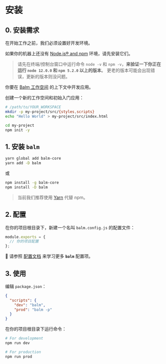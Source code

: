 # 安装

## 0. 安装需求

在开始工作之前，我们必须设置好开发环境。

如果你的机器上还没有 [Node.js® and npm](https://nodejs.org/en/download/) 环境，请先安装它们。

> 请先在终端/控制台窗口中运行命令 `node -v` 和 `npm -v`，**来验证一下你正在运行 `node 12.0.0` 和 `npm 5.2.0` 以上的版本**。 更老的版本可能会出现错误，更新的版本则没问题。

你要在 [Balm 工作空间](./structure.md) 的上下文中开发应用。

创建一个新的工作空间和初始入门应用：

```sh
# /path/to/YOUR_WORKSPACE
mkdir -p my-project/src/{styles,scripts}
echo "Hello World" > my-project/src/index.html

cd my-project
npm init -y
```

## 1. 安装 **`balm`**

```sh
yarn global add balm-core
yarn add -D balm
```

或

```sh
npm install -g balm-core
npm install -D balm
```

> 当前我们推荐使用 [Yarn](https://yarnpkg.com/en/docs/install) 代替 npm。

## 2. 配置

在你的项目根目录下，新建一个名叫 `balm.config.js` 的配置文件：

```js
module.exports = {
  // 你的项目配置
};
```

:page_with_curl: 请参照 [配置文档](../config/) 来学习更多 **`balm`** 配置项。

## 3. 使用

编辑 `package.json`：

```json
{
  "scripts": {
    "dev": "balm",
    "prod": "balm -p"
  }
}
```

在你的项目根目录下运行命令：

```sh
# For development
npm run dev

# For production
npm run prod
```
